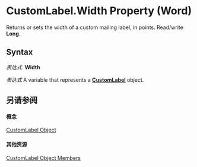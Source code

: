 
# CustomLabel.Width Property (Word)

Returns or sets the width of a custom mailing label, in points. Read/write  **Long**.


## Syntax

 _表达式_. **Width**

 _表达式_ A variable that represents a **[CustomLabel](a89ff4e1-ff8a-8a8f-afa2-6071bb49355b.md)** object.


## 另请参阅


#### 概念


[CustomLabel Object](a89ff4e1-ff8a-8a8f-afa2-6071bb49355b.md)
#### 其他资源


[CustomLabel Object Members](http://msdn.microsoft.com/library/92ab60f7-48c8-151c-df5a-31aa885ec269%28Office.15%29.aspx)